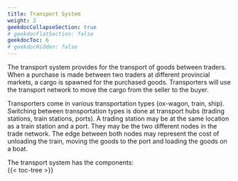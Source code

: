```yaml
---
title: Transport System
weight: 2
geekdocCollapseSection: true
# geekdocFlatSection: false
geekdocToc: 6
# geekdocHidden: false
---
```


The transport system provides for the transport of goods between traders. When a purchase is made between two traders at different provincial markets, a cargo is spawned for the purchased goods. Transporters will use the transport network to move the cargo from the seller to the buyer.

Transporters come in various transportation types (ox-wagon, train, ship). Switching between transportation types is done at transport hubs (trading stations, train stations, ports). A trading station may be at the same location as a train station and a port. They may be the two different nodes in the trade network. The edge between both nodes may represent the cost of unloading the train, moving the goods to the port and loading the goods on a boat.

The transport system has the components:  
{{< toc-tree >}}